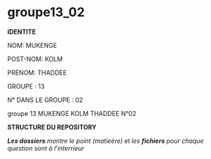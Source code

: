 # groupe13_02

**IDENTITE**

NOM: MUKENGE

POST-NOM: KOLM

PRENOM: THADDEE

GROUPE : 13

N° DANS LE GROUPE : 02

groupe 13 MUKENGE KOLM THADDEE N°02


**STRUCTURE DU REPOSITORY**

_**Les dossiers** montre le point (matieère)_ _et les **fichiers** pour chaque question sont à l'interrieur_ 

